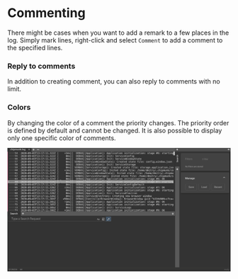 # Commenting

There might be cases when you want to add a remark to a few places in the log. Simply mark lines, right-click and select `Comment` to add a comment to the specified lines.


### Reply to comments

In addition to creating comment, you can also reply to comments with no limit.


### Colors

By changing the color of a comment the priority changes. The priority order is defined by default and cannot be changed. It is also possible to display only one specific color of comments.  


![](../images/comment.gif)
